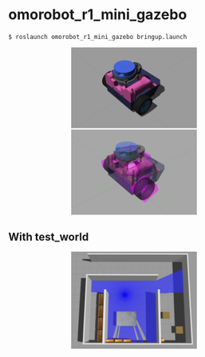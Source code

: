 # omorobot_r1_mini_gazebo

```shell
$ roslaunch omorobot_r1_mini_gazebo bringup.launch
```

<center><img src="../doc/images/omorobot_gazebo.png" width="50%"/></center>
<center><img src="../doc/images/omorobot_gazebo_inertia.png" width="50%"/></center>


## With test_world

<center><img src="../doc/images/omorobot_gazebo_test_world.png" width="50%"/></center>